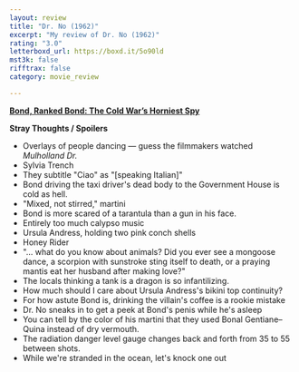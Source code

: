 ```yaml
---
layout: review
title: "Dr. No (1962)"
excerpt: "My review of Dr. No (1962)"
rating: "3.0"
letterboxd_url: https://boxd.it/5o90ld
mst3k: false
rifftrax: false
category: movie_review

---
```


<b><a href="https://boxd.it/r6gwI" rel="nofollow">Bond, Ranked Bond: The Cold War’s Horniest Spy</a></b>

<b>Stray Thoughts / Spoilers</b>
* Overlays of people dancing — guess the filmmakers watched <i>Mulholland Dr.</i>
* Sylvia Trench 
* They subtitle "Ciao" as "[speaking Italian]"
* Bond driving the taxi driver's dead body to the Government House is cold as hell.
* "Mixed, not stirred," martini
* Bond is more scared of a tarantula than a gun in his face.
* Entirely too much calypso music
* Ursula Andress, holding two pink conch shells
* Honey Rider
* "… what do you know about animals? Did you ever see a mongoose dance, a scorpion with sunstroke sting itself to death, or a praying mantis eat her husband after making love?"
* The locals thinking a tank is a dragon is so infantilizing.
* How much should I care about Ursula Andress's bikini top continuity?
* For how astute Bond is, drinking the villain's coffee is a rookie mistake
* Dr. No sneaks in to get a peek at Bond's penis while he's asleep
* You can tell by the color of his martini that they used Bonal Gentiane–Quina instead of dry vermouth.
* The radiation danger level gauge changes back and forth from 35 to 55 between shots.
* While we're stranded in the ocean, let's knock one out